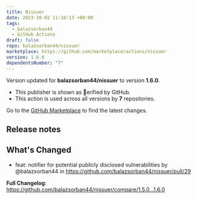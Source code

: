 ```yaml
---
title: Nissuer
date: 2023-10-02 11:10:13 +00:00
tags:
  - balazsorban44
  - GitHub Actions
draft: false
repo: balazsorban44/nissuer
marketplace: https://github.com/marketplace/actions/nissuer
version: 1.6.0
dependentsNumber: "7"
---
```



Version updated for **balazsorban44/nissuer** to version **1.6.0**.
- This publisher is shown as erified by GitHub.
- This action is used across all versions by **7** repositories.

Go to the [GitHub Marketplace](https://github.com/marketplace/actions/nissuer) to find the latest changes.

## Release notes

## What's Changed
* feat: notifier for potential publicly disclosed vulnerabilities by @balazsorban44 in https://github.com/balazsorban44/nissuer/pull/29

**Full Changelog**: https://github.com/balazsorban44/nissuer/compare/1.5.0...1.6.0

